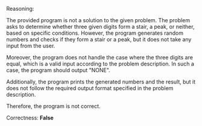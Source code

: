 Reasoning:

The provided program is not a solution to the given problem. The problem asks to determine whether three given digits form a stair, a peak, or neither, based on specific conditions. However, the program generates random numbers and checks if they form a stair or a peak, but it does not take any input from the user.

Moreover, the program does not handle the case where the three digits are equal, which is a valid input according to the problem description. In such a case, the program should output "NONE".

Additionally, the program prints the generated numbers and the result, but it does not follow the required output format specified in the problem description.

Therefore, the program is not correct.

Correctness: **False**